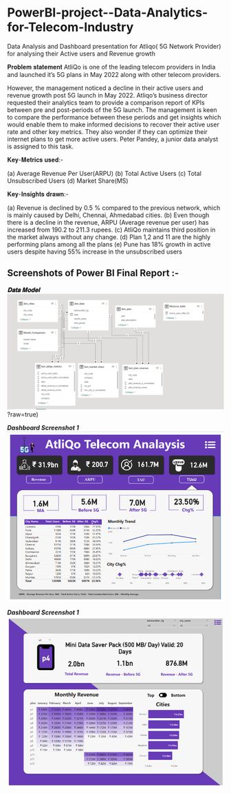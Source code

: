 # PowerBI-project--Data-Analytics-for-Telecom-Industry
Data Analysis and Dashboard presentation for Atliqo( 5G Network Provider) for analysing their Active users and Revenue growth

𝐏𝐫𝐨𝐛𝐥𝐞𝐦 𝐬𝐭𝐚𝐭𝐞𝐦𝐞𝐧𝐭
AtliQo is one of the leading telecom providers in India and launched it’s 5G plans in May 2022 along with other telecom providers.

However, the management noticed a decline in their active users and revenue growth post 5G launch in May 2022. Atliqo’s business director requested their analytics team to provide a comparison report of KPIs between pre and post-periods of the 5G launch. The management is keen to compare the performance between these periods and get insights which would enable them to make informed decisions to recover their active user rate and other key metrics. They also wonder if they can optimize their internet plans to get more active users. Peter Pandey, a junior data analyst is assigned to this task.


𝐊𝐞𝐲-𝐌𝐞𝐭𝐫𝐢𝐜𝐬 𝐮𝐬𝐞𝐝:-

(a) Average Revenue Per User(ARPU)
(b) Total Active Users 
(c) Total Unsubscribed Users
(d) Market Share(MS)


𝐊𝐞𝐲-𝐈𝐧𝐬𝐢𝐠𝐡𝐭𝐬 𝐝𝐫𝐚𝐰𝐧:-

(a) Revenue is declined by 0.5 % compared to the previous network, which is mainly caused by Delhi, Chennai, Ahmedabad cities.
(b) Even though there is a decline in the revenue, ARPU (Average revenue per user) has increased from 190.2 to 211.3 rupees.
(c) AtliQo maintains third position in the market always without any change.
(d) Plan 1,2 and 11 are the highly performing plans among all the plans
(e) Pune has 18% growth in active users despite having 55% increase in the unsubscribed users

## **Screenshots of Power BI  Final Report :-**

***𝐃𝐚𝐭𝐚 𝐌𝐨𝐝𝐞𝐥***
![Data Model](https://github.com/11KrishnaKumar/PowerBI-project--Data-Analytics-for-Telecom-Industry/blob/main/Dashboard%20Images/data_model.png)?raw=true)


***Dashboard Screenshot 1***
![Dashboard](https://github.com/11KrishnaKumar/PowerBI-project--Data-Analytics-for-Telecom-Industry/blob/main/Dashboard%20Images/Dashboard%20Images%20(2).png?raw=true)


***Dashboard Screenshot 1***
![Dashboard](https://github.com/11KrishnaKumar/PowerBI-project--Data-Analytics-for-Telecom-Industry/blob/main/Dashboard%20Images/Dashboard%20Images%20(1).png?raw=true)
